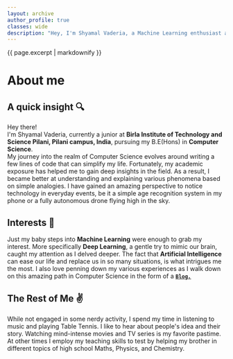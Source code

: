 ```yaml
---
layout: archive
author_profile: true
classes: wide
description: "Hey, I'm Shyamal Vaderia, a Machine Learning enthusiast and Python lover, pursuing B.E.(Hons) in Computer Science from BITS Pilani, Pilani Campus, India."
---
```


{{ page.excerpt | markdownify }}
# About me

## A quick insight :mag:
Hey there!   
I'm Shyamal Vaderia, currently a junior at **Birla Institute of Technology and Science Pilani, Pilani campus, India**, 
pursuing my B.E(Hons) in **Computer Science**.  
My journey into the realm of Computer Science evolves around writing a few lines of code that can simplify my life.
Fortunately, my academic exposure has helped me to gain deep insights in the field. As a result, I became better at understanding and explaining
various phenomena based on simple analogies. I have gained an amazing perspective to notice technology in everyday events, be it a simple
age recognition system in my phone or a fully autonomous drone flying high in the sky.
## Interests :book:
Just my baby steps into **Machine Learning** were enough to grab my interest.
More specifically **Deep Learning**, a gentle try to mimic our brain, caught my attention as I delved deeper. 
The fact that **Artificial Intelligence** can ease our life and replace us in so many situations, is what intrigues me the most.
I also love penning down my various experiences as I walk down on this amazing path in Computer Science in the form of a [**`Blog.`**](/articles/)

## The Rest of Me :v:
While not engaged in some nerdy activity, I spend my time in listening to music and playing Table Tennis.
I like to hear about people's idea and their story. Watching mind-intense movies and TV series is my favorite pastime. 
At other times I employ my teaching skills to test by helping my brother in different topics of high school Maths, Physics, and Chemistry.
